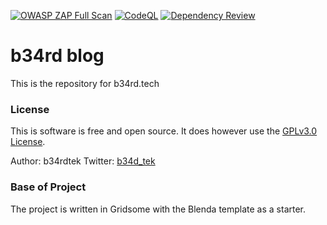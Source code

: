 [![OWASP ZAP Full Scan](https://github.com/b34rd-tek/b34rd-blog/actions/workflows/zap.yml/badge.svg)](https://github.com/b34rd-tek/b34rd-blog/actions/workflows/zap.yml)   [![CodeQL](https://github.com/b34rd-tek/b34rd-blog/actions/workflows/codeql-analysis.yml/badge.svg)](https://github.com/b34rd-tek/b34rd-blog/actions/workflows/codeql-analysis.yml)   [![Dependency Review](https://github.com/b34rd-tek/b34rd-blog/actions/workflows/dependency-review.yml/badge.svg)](https://github.com/b34rd-tek/b34rd-blog/actions/workflows/dependency-review.yml)

# b34rd blog

This is the repository for b34rd.tech


### [](#header-3) License

This is software is free and open source. It does however use the [GPLv3.0 License](https://www.gnu.org/licenses/gpl-3.0.en.html). 

Author: b34rdtek
Twitter: [b34d_tek](https://twitter.com/b34d_tek)

### [](#header-3) Base of Project

The project is written in Gridsome with the Blenda template as a starter.

